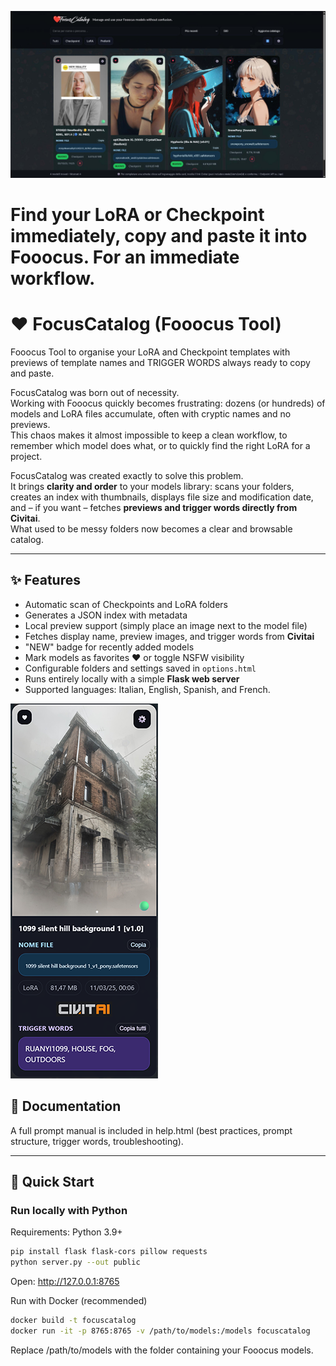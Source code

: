 ![FocusCatalog Screenshot](public/sample1.jpg)
# Find your LoRA or Checkpoint immediately, copy and paste it into Fooocus. For an immediate workflow.
# ❤️ FocusCatalog (Fooocus Tool)
Fooocus Tool to organise your LoRA and Checkpoint templates with previews of template names and TRIGGER WORDS always ready to copy and paste.

FocusCatalog was born out of necessity.  
Working with Fooocus quickly becomes frustrating: dozens (or hundreds) of models and LoRA files accumulate, often with cryptic names and no previews.  
This chaos makes it almost impossible to keep a clean workflow, to remember which model does what, or to quickly find the right LoRA for a project.

FocusCatalog was created exactly to solve this problem.  
It brings **clarity and order** to your models library: scans your folders, creates an index with thumbnails, displays file size and modification date, and – if you want – fetches **previews and trigger words directly from Civitai**.  
What used to be messy folders now becomes a clear and browsable catalog.

---

## ✨ Features
- Automatic scan of Checkpoints and LoRA folders
- Generates a JSON index with metadata
- Local preview support (simply place an image next to the model file)
- Fetches display name, preview images, and trigger words from **Civitai**
- "NEW" badge for recently added models
- Mark models as favorites ❤️ or toggle NSFW visibility
- Configurable folders and settings saved in `options.html`
- Runs entirely locally with a simple **Flask web server**
- Supported languages: Italian, English, Spanish, and French.

![FocusCatalog Screenshot](public/sample2.png)

## 📖 Documentation
A full prompt manual is included in help.html (best practices, prompt structure, trigger words, troubleshooting).

---

## 🚀 Quick Start

### Run locally with Python
Requirements: Python 3.9+

```bash
pip install flask flask-cors pillow requests
python server.py --out public
```
Open: http://127.0.0.1:8765

Run with Docker (recommended)
```bash
docker build -t focuscatalog
docker run -it -p 8765:8765 -v /path/to/models:/models focuscatalog
```
Replace /path/to/models with the folder containing your Fooocus models.

